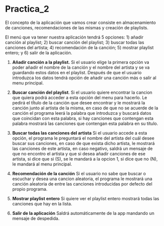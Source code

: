 # Practica_2

El concepto de la aplicación que vamos crear consiste en almacenamiento de canciones, recomendaciones de las mismas y creación de playlists.

El menú que va tener nuestra aplicación tendrá 5 opciones: 1) añadir canción al playlist; 2) buscar canción del playlist; 3) buscar todas las canciones del artista; 4) recomendación de la canción; 5) mostrar playlist entero; y 6) salir de la aplicación.

1. **Añadir canción a la playlist.** Si el usuario elige la primera opción va poder añadir el nombre de la canción y el nombre del artista y se va guardando estos datos en el playlist. Después de que el usuario introduzca los datos tendrá opción de añadir una canción más o salir al menu principal.

2. **Buscar canción del playlist**. Si el usuario quiere encontrar la cancion que quiera podrá acceder a esta opción del menu para hacerlo. Le pedirá el tÍtulo de la canción que desee encontrar y le mostrará la canción junto al artista de la misma, en caso de que no se acuerde de la canción el programa leerá la palabra que introduzca y buscará datos que coincidan con esta palabra, si hay canciones que contengan esta palabra mostrará las canciones que contengan esta palabra en su título.

3. **Buscar todas las canciones del artista** Si el usuario accede a esta opción, el programa le preguntará el nombre del artista del cuál desee buscar sus canciones, en caso de que exista dicho artista, le mostrará las canciones de este artista, en caso negativo, saldrá un mensaje de que no encontro el artista y que si desea añadir canciones de ese artista, si dice que si (S), se le mandará a la opcion 1, si dice que no (N), le mandará al menu principal. 

4. **Recomendación de la canción** Si el usuario no sabe que buscar o escuchar y desea una cancion aleatoria, el programa le mostrará una canción aleatoria de entre las canciones introducidas por defecto del propio programa.

5. **Mostrar playlist entero** Si quiere ver el playlist entero mostrará todas las canciones que hay en la lista.

6. **Salir de la aplicación** Saldrá automáticamente de la app mandando un mensaje de despedida.
